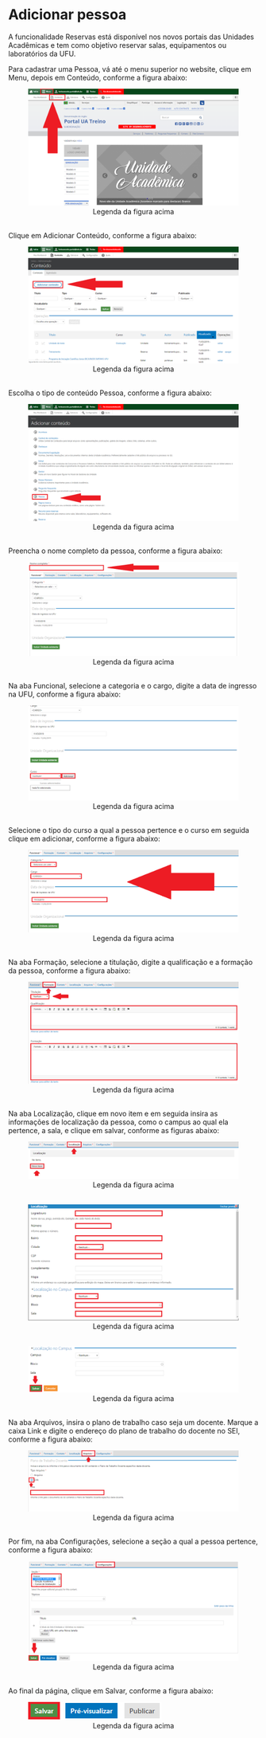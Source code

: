 # Adicionar pessoa

A funcionalidade Reservas está disponível nos novos portais das Unidades Acadêmicas e tem como objetivo reservar salas, equipamentos ou laboratórios da UFU.

Para cadastrar uma Pessoa, vá até o menu superior no website, clique em Menu, depois em Conteúdo, conforme a figura abaixo:

<figure class="image">
  <img src="../imgs/2 - Adicionar Pessoa/2 - Adicionar Pessoa 1.1.png">
  <center><figcaption>Legenda da figura acima</figcaption></center>
  </br>
</figure>

Clique em Adicionar Conteúdo, conforme a figura abaixo:

<figure class="image">
  <img src="../imgs/2 - Adicionar Pessoa/2 - Adicionar Pessoa 1.2.png">
  <center><figcaption>Legenda da figura acima</figcaption></center>
  </br>
</figure>

Escolha o tipo de conteúdo Pessoa, conforme a figura abaixo:

<figure class="image">
  <img src="../imgs/2 - Adicionar Pessoa/2 - Adicionar Pessoa 2.png">
  <center><figcaption>Legenda da figura acima</figcaption></center>
  </br>
</figure>

Preencha o nome completo da pessoa, conforme a figura abaixo:

<figure class="image">
  <img src="../imgs/2 - Adicionar Pessoa/2 - Adicionar Pessoa 3.png">
  <center><figcaption>Legenda da figura acima</figcaption></center>
  </br>
</figure>

Na aba Funcional, selecione a categoria e o cargo, digite a data de ingresso na UFU, conforme a figura abaixo:

<figure class="image">
  <img src="../imgs/2 - Adicionar Pessoa/2 - Adicionar Pessoa 4.1.png">
  <center><figcaption>Legenda da figura acima</figcaption></center>
  </br>
</figure>

Selecione o tipo do curso a qual a pessoa pertence e o curso em seguida clique em adicionar, conforme a figura abaixo:

<figure class="image">
  <img src="../imgs/2 - Adicionar Pessoa/2 - Adicionar Pessoa 4.2.png">
  <center><figcaption>Legenda da figura acima</figcaption></center>
  </br>
</figure>

Na aba Formação, selecione a titulação, digite a qualificação e a formação da pessoa, conforme a figura abaixo:

<figure class="image">
  <img src="../imgs/2 - Adicionar Pessoa/2 - Adicionar Pessoa 5.png">
  <center><figcaption>Legenda da figura acima</figcaption></center>
  </br>
</figure>

Na aba Localização, clique em novo item e em seguida insira as informações de localização da pessoa, como o campus ao qual ela pertence, a sala, e clique em salvar, conforme as figuras abaixo:

<figure class="image">
  <img src="../imgs/2 - Adicionar Pessoa/2 - Adicionar Pessoa 7.1.png">
  <center><figcaption>Legenda da figura acima</figcaption></center>
  </br>
</figure>

<figure class="image">
  <img src="../imgs/2 - Adicionar Pessoa/2 - Adicionar Pessoa 7.2.png">
  <center><figcaption>Legenda da figura acima</figcaption></center>
  </br>
</figure>

<figure class="image">
  <img src="../imgs/2 - Adicionar Pessoa/2 - Adicionar Pessoa 7.3.png">
  <center><figcaption>Legenda da figura acima</figcaption></center>
  </br>
</figure>

Na aba Arquivos, insira o plano de trabalho caso seja um docente. Marque a caixa Link e digite o endereço do plano de trabalho do docente no SEI, conforme a figura abaixo:

<figure class="image">
  <img src="../imgs/2 - Adicionar Pessoa/2 - Adicionar Pessoa 8.png">
  <center><figcaption>Legenda da figura acima</figcaption></center>
  </br>
</figure>

Por fim, na aba Configurações, selecione a seção a qual a pessoa pertence, conforme a figura abaixo:

<figure class="image">
  <img src="../imgs/2 - Adicionar Pessoa/2 - Adicionar Pessoa 9.png">
  <center><figcaption>Legenda da figura acima</figcaption></center>
  </br>
</figure>

Ao final da página, clique em Salvar, conforme a figura abaixo:

<figure class="image">
  <img src="../imgs/2 - Adicionar Pessoa/2 - Adicionar Pessoa 10.png">
  <center><figcaption>Legenda da figura acima</figcaption></center>
  </br>
</figure>